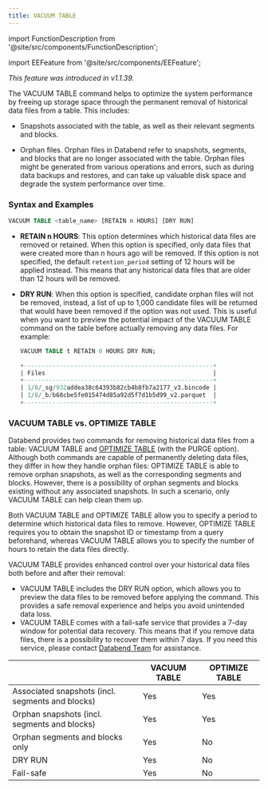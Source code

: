 ```yaml
---
title: VACUUM TABLE
---
```

import FunctionDescription from '@site/src/components/FunctionDescription';

<FunctionDescription description="Introduced version: v1.1.39"/>

import EEFeature from '@site/src/components/EEFeature';

<EEFeature featureName='VACUUM TABLE'/>

*This feature was introduced in v1.1.39.*

The VACUUM TABLE command helps to optimize the system performance by freeing up storage space through the permanent removal of historical data files from a table. This includes:

- Snapshots associated with the table, as well as their relevant segments and blocks.

- Orphan files. Orphan files in Databend refer to snapshots, segments, and blocks that are no longer associated with the table. Orphan files might be generated from various operations and errors, such as during data backups and restores, and can take up valuable disk space and degrade the system performance over time.


### Syntax and Examples

```sql
VACUUM TABLE <table_name> [RETAIN n HOURS] [DRY RUN]
```

- **RETAIN n HOURS**: This option determines which historical data files are removed or retained. When this option is specified, only data files that were created more than *n* hours ago will be removed. If this option is not specified, the default `retention_period` setting of 12 hours will be applied instead. This means that any historical data files that are older than 12 hours will be removed.

- **DRY RUN**: When this option is specified, candidate orphan files will not be removed, instead, a list of up to 1,000 candidate files will be returned that would have been removed if the option was not used. This is useful when you want to preview the potential impact of the VACUUM TABLE command on the table before actually removing any data files. For example:

    ```sql
    VACUUM TABLE t RETAIN 0 HOURS DRY RUN;

    +-----------------------------------------------------+
    | Files                                               |
    +-----------------------------------------------------+
    | 1/8/_sg/932addea38c64393b82cb4b8fb7a2177_v3.bincode |
    | 1/8/_b/b68cbe5fe015474d85a92d5f7d1b5d99_v2.parquet  |
    +-----------------------------------------------------+
    ```

### VACUUM TABLE vs. OPTIMIZE TABLE

Databend provides two commands for removing historical data files from a table: VACUUM TABLE and [OPTIMIZE TABLE](60-optimize-table.md) (with the PURGE option). Although both commands are capable of permanently deleting data files, they differ in how they handle orphan files: OPTIMIZE TABLE is able to remove orphan snapshots, as well as the corresponding segments and blocks. However, there is a possibility of orphan segments and blocks existing without any associated snapshots. In such a scenario, only VACUUM TABLE can help clean them up.

Both VACUUM TABLE and OPTIMIZE TABLE allow you to specify a period to determine which historical data files to remove. However, OPTIMIZE TABLE requires you to obtain the snapshot ID or timestamp from a query beforehand, whereas VACUUM TABLE allows you to specify the number of hours to retain the data files directly.

VACUUM TABLE provides enhanced control over your historical data files both before and after their removal:

- VACUUM TABLE includes the DRY RUN option, which allows you to preview the data files to be removed before applying the command. This provides a safe removal experience and helps you avoid unintended data loss. 
- VACUUM TABLE comes with a fail-safe service that provides a 7-day window for potential data recovery. This means that if you remove data files, there is a possibility to recover them within 7 days. If you need this service, please contact [Databend Team](https://www.databend.com/contact-us/) for assistance.

|                                                  	| VACUUM TABLE 	| OPTIMIZE TABLE 	|
|--------------------------------------------------	|--------------	|----------------	|
| Associated snapshots (incl. segments and blocks) 	| Yes          	| Yes            	|
| Orphan snapshots (incl. segments and blocks)     	| Yes          	| Yes            	|
| Orphan segments and blocks only                  	| Yes          	| No             	|
| DRY RUN                                         	| Yes          	| No             	|
| Fail-safe                                         | Yes          	| No             	|
